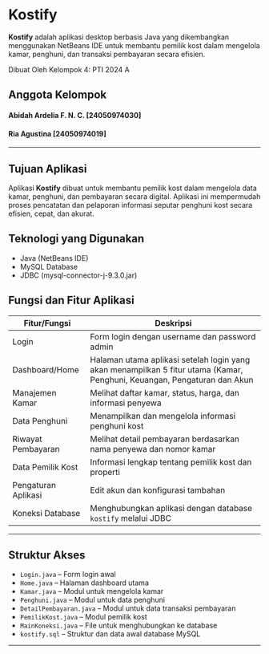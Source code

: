 # Kostify
**Kostify** adalah aplikasi desktop berbasis Java yang dikembangkan menggunakan NetBeans IDE untuk membantu pemilik kost dalam mengelola kamar, penghuni, dan transaksi pembayaran secara efisien.

Dibuat Oleh Kelompok 4: PTI 2024 A
##  Anggota Kelompok
####  Abidah Ardelia F. N. C. [24050974030]
####  Ria Agustina [24050974019]
---

## Tujuan Aplikasi
Aplikasi **Kostify** dibuat untuk membantu pemilik kost dalam mengelola data kamar, penghuni, dan pembayaran secara digital. Aplikasi ini mempermudah proses pencatatan dan pelaporan informasi seputar penghuni kost secara efisien, cepat, dan akurat.


## Teknologi yang Digunakan
- Java (NetBeans IDE)
- MySQL Database
- JDBC (mysql-connector-j-9.3.0.jar)


## Fungsi dan Fitur Aplikasi 

| Fitur/Fungsi           | Deskripsi                                                                 |
|------------------------|--------------------------------------------------------------------------|
|    Login               | Form login dengan username dan password admin                            |
|    Dashboard/Home      | Halaman utama aplikasi setelah login yang akan menampilkan 5 fitur utama (Kamar, Penghuni, Keuangan, Pengaturan dan Akun |
|    Manajemen Kamar     | Melihat daftar kamar, status, harga, dan informasi penyewa               |
|    Data Penghuni       | Menampilkan dan mengelola informasi penghuni kost                        |
|    Riwayat Pembayaran  | Melihat detail pembayaran berdasarkan nama penyewa dan nomor kamar       |
|    Data Pemilik Kost   | Informasi lengkap tentang pemilik kost dan properti                   |
|   Pengaturan Aplikasi  | Edit akun dan konfigurasi tambahan                                       |
|    Koneksi Database    | Menghubungkan aplikasi dengan database `kostify` melalui JDBC            |

---

##  Struktur Akses 
- `Login.java` – Form login awal
- `Home.java` – Halaman dashboard utama
- `Kamar.java` – Modul untuk mengelola kamar
- `Penghuni.java` – Modul untuk data penghuni
- `DetailPembayaran.java` – Modul untuk data transaksi pembayaran
- `PemilikKost.java` – Modul pemilik kost
- `MainKoneksi.java` – File untuk menghubungkan ke database
- `kostify.sql` – Struktur dan data awal database MySQL

---

